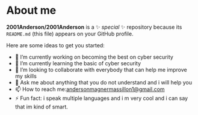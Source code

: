 # About me


**2001Anderson/2001Anderson** is a ✨ _special_ ✨ repository because its `README.md` (this file) appears on your GitHub profile.

Here are some ideas to get you started:

- 🔭 I’m currently working on becoming the best on cyber security
- 🌱 I’m currently learning the basic of cyber security
- 👯 I’m looking to collaborate with everybody that can help me improve my skills
- 💬 Ask me about anything that you do not understand and i will help you 
- 📫 How to reach me:andersonmagnermassillon1@gmail.com
- ⚡ Fun fact: i speak multiple languages and i m very cool and i can say that im kind of smart.
  
